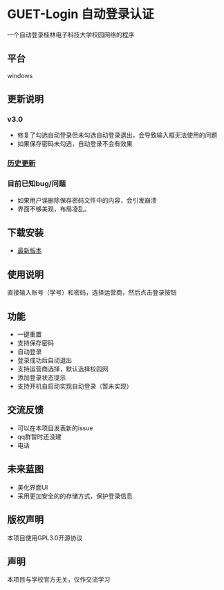 # GUET-Login 自动登录认证
一个自动登录桂林电子科技大学校园网络的程序
## 平台
windows

## 更新说明
### v3.0
* 修复了勾选自动登录但未勾选自动登录退出，会导致输入框无法使用的问题
* 如果保存密码未勾选，自动登录不会有效果

### [历史更新](https://github.com/magicleafs/GUET-Login/blob/main/%E6%9B%B4%E6%96%B0%E8%AF%B4%E6%98%8E.md)
### 目前已知bug/问题
* 如果用户误删除保存密码文件中的内容，会引发崩溃
* 界面不够美观，布局凌乱。

## 下载安装
* [最新版本](https://github.com/magicleafs/GUET-Login/releases)

## 使用说明

直接输入账号（学号）和密码，选择运营商，然后点击登录按钮

## 功能
* 一键重置
* 支持保存密码
* 自动登录
* 登录成功后自动退出
* 支持运营商选择，默认选择校园网
* 添加登录状态提示
* 支持开机自启动实现自动登录（暂未实现）

## 交流反馈

* 可以在本项目发表新的issue
* qq群暂时还没建
* 电话
## 未来蓝图

* 美化界面UI
* 采用更加安全的的存储方式，保护登录信息

## 版权声明

本项目使用GPL3.0开源协议

## 声明
本项目与学校官方无关，仅作交流学习
